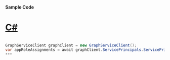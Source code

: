 #### Sample Code
# [C#](#tab/c-sharp)

```C#

GraphServiceClient graphClient = new GraphServiceClient();
var appRoleAssignments = await graphClient.ServicePrincipals.ServicePrincipals.AppRoleAssignments.Request().GetAsync();
*** 

```